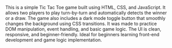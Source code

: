 This is a simple Tic Tac Toe game built using HTML, CSS, and JavaScript.
It allows two players to play turn-by-turn and automatically detects the winner or a draw.
The game also includes a dark mode toggle button that smoothly changes the background using CSS transitions.
It was made to practice DOM manipulation, event handling, and basic game logic. 
The UI is clean, responsive, and beginner-friendly.
Ideal for beginners learning front-end development and game logic implementation.


